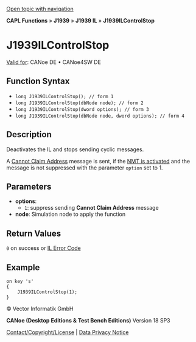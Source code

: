 [Open topic with navigation](../../../../../../CANoeDEFamily.htm#Topics/CAPLFunctions/J1939/J1939InteractionLayer/Functions/CAPLfunctionJ1939ILControlStop.md)

**CAPL Functions** » **J1939** » **J1939 IL** » **J1939ILControlStop**

# J1939ILControlStop

[Valid for](../../../../Shared/FeatureAvailability.md): CANoe DE • CANoe4SW DE

## Function Syntax

- `long J1939ILControlStop(); // form 1`
- `long J1939ILControlStop(dbNode node); // form 2`
- `long J1939ILControlStop(dword options); // form 3`
- `long J1939ILControlStop(dbNode node, dword options); // form 4`

## Description

Deactivates the IL and stops sending cyclic messages.

A [Cannot Claim Address](../../../../CANoeCANalyzer/J1939/j1939basics/j1939NMT.md) message is sent, if the [NMT is activated](../../../../CANoeCANalyzer/J1939/j1939IL/j1939ILActivateFeatures.md) and the message is not suppressed with the parameter `option` set to 1.

## Parameters

- **options**: 
  - `1`: suppress sending **Cannot Claim Address** message
- **node**: Simulation node to apply the function

## Return Values

`0` on success or [IL Error Code](../../../CAPLfunctionsISOj1939ErrorCodes.md)

## Example

```plaintext
on key 's'
{
    J1939ILControlStop(1);
}
```

© Vector Informatik GmbH

**CANoe (Desktop Editions & Test Bench Editions)** Version 18 SP3

[Contact/Copyright/License](../../../../Shared/ContactCopyrightLicense.md) | [Data Privacy Notice](https://www.vector.com/int/en/company/get-info/privacy-policy/)